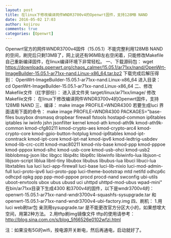 ```yaml
---
layout: post
title: 在linux下修改编译网件WNDR3700v4的Openwrt固件，支持128MB NAND
date: 2016-05-02 17:03
author: kojirou
comments: true
categories: [Openwrt]
---
```

Openwrt官方的网件WNDR3700v4固件（15.05.1）不能完整利用128MB NAND的空间，刷完后只剩13MB了，网上说还有96MB左右空闲着，只能修改Makefile自己重新编译固件，在linux编译环境下非常轻松。
一、下载源码包：
wget https://downloads.openwrt.org/chaos_calmer/15.05.1/ar71xx/nand/OpenWrt-ImageBuilder-15.05.1-ar71xx-nand.Linux-x86_64.tar.bz2
下载完成后解压得到：
OpenWrt-ImageBuilder-15.05.1-ar71xx-nand.Linux-x86_64
进入目录：
cd OpenWrt-ImageBuilder-15.05.1-ar71xx-nand.Linux-x86_64
二、修改Makefile文件（红字部份）：
进入该文件夹 target/linux/ar71xx/image/ 修改Makefile文件：
在linux下修改编译网件WNDR3700v4的Openwrt固件，支持128MB <wbr>NAND
三、编译：
make image PROFILE=WNDR4300
若要生成luci 界面请用下面的命令：
make image PROFILE=WNDR4300 PACKAGES="base-files busybox dnsmasq dropbear firewall fstools hostapd-common ip6tables iptables iw iwinfo jshn jsonfilter kernel kmod-ath kmod-ath9k kmod-ath9k-common kmod-cfg80211 kmod-crypto-aes kmod-crypto-arc4 kmod-crypto-core kmod-gpio-button-hotplug kmod-ip6tables kmod-ipt-conntrack kmod-ipt-core kmod-ipt-nat kmod-ipv6 kmod-ledtrig-usbdev kmod-lib-crc-ccitt kmod-mac80211 kmod-nls-base kmod-ppp kmod-pppoe kmod-pppox kmod-slhc kmod-usb-core kmod-usb-ohci kmod-usb2 libblobmsg-json libc libgcc libip4tc libip6tc libiwinfo libiwinfo-lua libjson-c libjson-script liblua libnl-tiny libubox libubus libubus-lua libuci libuci-lua libxtables lua luci luci-app-firewall luci-base luci-lib-nixio luci-mod-admin-full luci-proto-ipv6 luci-proto-ppp luci-theme-bootstrap mtd netifd odhcp6c odhcpd opkg ppp ppp-mod-pppoe procd procd-nand swconfig ubi-utils uboot-envtools ubox ubus ubusd uci uhttpd uhttpd-mod-ubus wpad-mini"
在bin/ar71xx目录下生成4300 和3700v4的固件，以下是wndr3700v4的：
openwrt-15.05.1-ar71xx-nand-wndr3700v4-squashfs-sysupgrade.tar
和
openwrt-15.05.1-ar71xx-nand-wndr3700v4-ubi-factory.img
四、刷机：
1.用luci web刷tar包
 亲测用sysupgrade.tar 是不能更改官方分区大小的，如果想增大空间，用第2种方法。
2.用tftp刷img镜像文件
tftp的使用请参考：http://blog.sina.com.cn/s/blog_5f66526e0102wfzi.html

注：如果没有5G的wifi，按电源开关断电，然后再通电，启动就好了。
